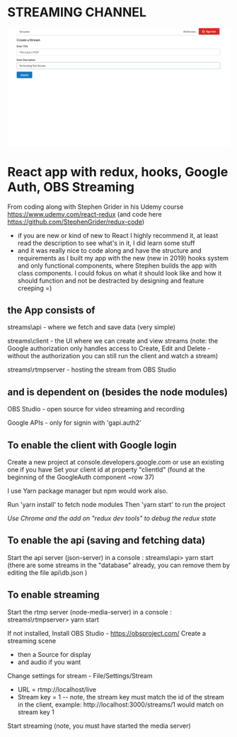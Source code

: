 # STREAMING CHANNEL

![alt text](https://github.com/taroserigano/Moden-React-with-Redux/blob/master/Pictures/stream1.png)


# React app with redux, hooks, Google Auth, OBS Streaming
From coding along with Stephen Grider in his Udemy course https://www.udemy.com/react-redux (and code here https://github.com/StephenGrider/redux-code)
- if you are new or kind of new to React I highly recommend it, at least read the description to see what's in it, I did learn some stuff 
- and it was really nice to code along and have the structure and requirements as I built my app with the new (new in 2019) hooks system and only functional components, where Stephen builds the app with class components. I could fokus on what it should look like and how it should function and not be destracted by designing and feature creeping =) 

## the App consists of
streams\api - where we fetch and save data (very simple)

streams\client - the UI where we can create and view streams
(note: the Google authorization only handles access to Create, Edit and Delete - without the authorization you can still run the client and watch a stream)

streams\rtmpserver - hosting the stream from OBS Studio

## and is dependent on (besides the node modules)
OBS Studio - open source for video streaming and recording

Google APIs - only for signin with 'gapi.auth2'


## To enable the client with Google login
Create a new project at console.developers.google.com or use an existing one if you have
Set your client id at property "clientId" (found at the beginning of the GoogleAuth component ~row 37)

I use Yarn package manager but npm would work also.

Run 'yarn install' to fetch node modules
Then 'yarn start' to run the project

*Use Chrome and the add on "redux dev tools" to debug the redux state*

## To enable the api (saving and fetching data)
Start the api server (json-server) in a console 
: streams\api> yarn start
(there are some streams in the "database" already, you can remove them by editing the file api\db.json )

## To enable streaming
Start the rtmp server (node-media-server) in a console 
: streams\rtmpserver> yarn start

If not installed, Install OBS Studio - https://obsproject.com/
Create a streaming scene
- then a Source for display
- and audio if you want

Change settings for stream - File/Settings/Stream
- URL = rtmp://localhost/live
- Stream key = 1
-- note, the stream key must match the id of the stream in the client,
example: http://localhost:3000/streams/1
would match on stream key 1


Start streaming (note, you must have started the media server)

